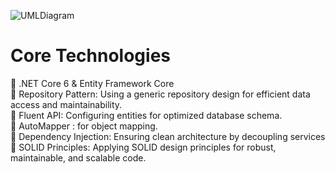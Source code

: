![UMLDiagram](https://github.com/user-attachments/assets/8da263ef-2c19-44e5-b789-745e56f69510)  

# Core Technologies  
🔹 .NET Core 6 & Entity Framework Core  
🔹 Repository Pattern: Using a generic repository design for efficient data access and maintainability.  
🔹 Fluent API: Configuring entities for optimized database schema.  
🔹 AutoMapper : for object mapping.  
🔹 Dependency Injection: Ensuring clean architecture by decoupling services  
🔹 SOLID Principles: Applying SOLID design principles for robust, maintainable, and scalable code.  
